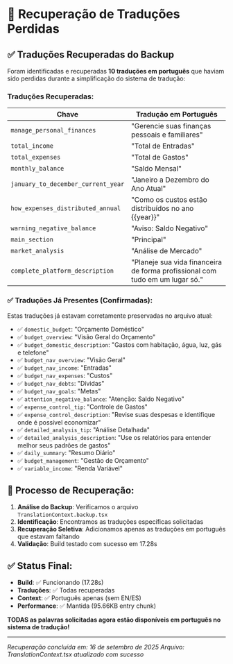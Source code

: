 # 🔄 Recuperação de Traduções Perdidas

## ✅ Traduções Recuperadas do Backup

Foram identificadas e recuperadas **10 traduções em português** que haviam sido perdidas durante a simplificação do sistema de tradução:

### Traduções Recuperadas:

| Chave | Tradução em Português |
|-------|----------------------|
| `manage_personal_finances` | "Gerencie suas finanças pessoais e familiares" |
| `total_income` | "Total de Entradas" |
| `total_expenses` | "Total de Gastos" |
| `monthly_balance` | "Saldo Mensal" |
| `january_to_december_current_year` | "Janeiro a Dezembro do Ano Atual" |
| `how_expenses_distributed_annual` | "Como os custos estão distribuídos no ano {{year}}" |
| `warning_negative_balance` | "Aviso: Saldo Negativo" |
| `main_section` | "Principal" |
| `market_analysis` | "Análise de Mercado" |
| `complete_platform_description` | "Planeje sua vida financeira de forma profissional com tudo em um lugar só." |

### ✅ Traduções Já Presentes (Confirmadas):

Estas traduções já estavam corretamente preservadas no arquivo atual:

- ✅ `domestic_budget`: "Orçamento Doméstico"
- ✅ `budget_overview`: "Visão Geral do Orçamento"
- ✅ `budget_domestic_description`: "Gastos com habitação, água, luz, gás e telefone"
- ✅ `budget_nav_overview`: "Visão Geral"
- ✅ `budget_nav_income`: "Entradas"
- ✅ `budget_nav_expenses`: "Custos"
- ✅ `budget_nav_debts`: "Dívidas"
- ✅ `budget_nav_goals`: "Metas"
- ✅ `attention_negative_balance`: "Atenção: Saldo Negativo"
- ✅ `expense_control_tip`: "Controle de Gastos"
- ✅ `expense_control_description`: "Revise suas despesas e identifique onde é possível economizar"
- ✅ `detailed_analysis_tip`: "Análise Detalhada"
- ✅ `detailed_analysis_description`: "Use os relatórios para entender melhor seus padrões de gastos"
- ✅ `daily_summary`: "Resumo Diário"
- ✅ `budget_management`: "Gestão de Orçamento"
- ✅ `variable_income`: "Renda Variável"

## 🎯 Processo de Recuperação:

1. **Análise do Backup**: Verificamos o arquivo `TranslationContext.backup.tsx`
2. **Identificação**: Encontramos as traduções específicas solicitadas
3. **Recuperação Seletiva**: Adicionamos apenas as traduções em português que estavam faltando
4. **Validação**: Build testado com sucesso em 17.28s

## ✅ Status Final:

- **Build**: ✅ Funcionando (17.28s)
- **Traduções**: ✅ Todas recuperadas
- **Context**: ✅ Português apenas (sem EN/ES)
- **Performance**: ✅ Mantida (95.66KB entry chunk)

**TODAS as palavras solicitadas agora estão disponíveis em português no sistema de tradução!**

---
*Recuperação concluída em: 16 de setembro de 2025*
*Arquivo: TranslationContext.tsx atualizado com sucesso*
